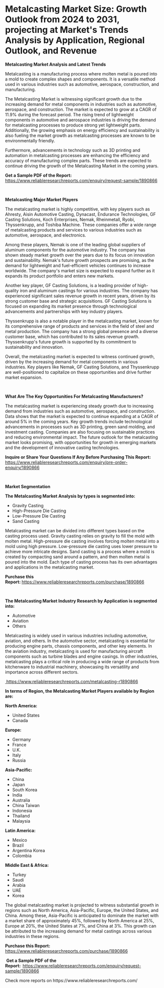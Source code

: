 <p><h1>Metalcasting Market Size: Growth Outlook from 2024 to 2031, projecting at Market's Trends Analysis by Application, Regional Outlook, and Revenue</h1></p><p><strong>Metalcasting Market Analysis and Latest Trends</strong></p>
<p><p>Metalcasting is a manufacturing process where molten metal is poured into a mold to create complex shapes and components. It is a versatile method used in various industries such as automotive, aerospace, construction, and manufacturing.</p><p>The Metalcasting Market is witnessing significant growth due to the increasing demand for metal components in industries such as automotive, aerospace, and construction. The market is expected to grow at a CAGR of 11.9% during the forecast period. The rising trend of lightweight components in automotive and aerospace industries is driving the demand for metalcasting processes to produce strong yet lightweight parts. Additionally, the growing emphasis on energy efficiency and sustainability is also fueling the market growth as metalcasting processes are known to be environmentally friendly.</p><p>Furthermore, advancements in technology such as 3D printing and automation in metalcasting processes are enhancing the efficiency and accuracy of manufacturing complex parts. These trends are expected to continue driving the growth of the Metalcasting Market in the coming years.</p></p>
<p><strong>Get a Sample PDF of the Report:&nbsp;</strong> <a href="https://www.reliableresearchreports.com/enquiry/request-sample/1890866">https://www.reliableresearchreports.com/enquiry/request-sample/1890866</a></p>
<p>&nbsp;</p>
<p><strong>Metalcasting Major Market Players</strong></p>
<p><p>The metalcasting market is highly competitive, with key players such as Ahresty, Aisin Automotive Casting, Dynacast, Endurance Technologies, GF Casting Solutions, Koch Enterprises, Nemak, Rheinmetall, Ryobi, Thyssenkrupp, and Toshiba Machine. These companies offer a wide range of metalcasting products and services to various industries such as automotive, aerospace, and electronics.</p><p>Among these players, Nemak is one of the leading global suppliers of aluminum components for the automotive industry. The company has shown steady market growth over the years due to its focus on innovation and sustainability. Nemak's future growth prospects are promising, as the demand for lightweight and fuel-efficient vehicles continues to increase worldwide. The company's market size is expected to expand further as it expands its product portfolio and enters new markets.</p><p>Another key player, GF Casting Solutions, is a leading provider of high-quality iron and aluminum castings for various industries. The company has experienced significant sales revenue growth in recent years, driven by its strong customer base and strategic acquisitions. GF Casting Solutions is focused on expanding its market presence through technological advancements and partnerships with key industry players.</p><p>Thyssenkrupp is also a notable player in the metalcasting market, known for its comprehensive range of products and services in the field of steel and metal production. The company has a strong global presence and a diverse customer base, which has contributed to its sales revenue growth. Thyssenkrupp's future growth is supported by its commitment to sustainability and innovation.</p><p>Overall, the metalcasting market is expected to witness continued growth, driven by the increasing demand for metal components in various industries. Key players like Nemak, GF Casting Solutions, and Thyssenkrupp are well-positioned to capitalize on these opportunities and drive further market expansion.</p></p>
<p>&nbsp;</p>
<p><strong>What Are The Key Opportunities For Metalcasting Manufacturers?</strong></p>
<p><p>The metalcasting market is experiencing steady growth due to increasing demand from industries such as automotive, aerospace, and construction. Data shows that the market is expected to continue expanding at a CAGR of around 5% in the coming years. Key growth trends include technological advancements in processes such as 3D printing, green sand molding, and investment casting. Companies are also focusing on sustainable practices and reducing environmental impact. The future outlook for the metalcasting market looks promising, with opportunities for growth in emerging markets and the development of innovative casting technologies.</p></p>
<p><strong>Inquire or Share Your Questions If Any Before Purchasing This Report:</strong> <a href="https://www.reliableresearchreports.com/enquiry/pre-order-enquiry/1890866">https://www.reliableresearchreports.com/enquiry/pre-order-enquiry/1890866</a></p>
<p>&nbsp;</p>
<p><strong>Market Segmentation</strong></p>
<p><strong>The Metalcasting Market Analysis by types is segmented into:</strong></p>
<p><ul><li>Gravity Casting</li><li>High-Pressure Die Casting</li><li>Low-Pressure Die Casting</li><li>Sand Casting</li></ul></p>
<p><p>Metalcasting market can be divided into different types based on the casting process used. Gravity casting relies on gravity to fill the mold with molten metal. High-pressure die casting involves forcing molten metal into a mold using high pressure. Low-pressure die casting uses lower pressure to achieve more intricate designs. Sand casting is a process where a mold is created by compacting sand around a pattern, and then molten metal is poured into the mold. Each type of casting process has its own advantages and applications in the metalcasting market.</p></p>
<p><strong>Purchase this Report:&nbsp;</strong><a href="https://www.reliableresearchreports.com/purchase/1890866">https://www.reliableresearchreports.com/purchase/1890866</a></p>
<p>&nbsp;</p>
<p><strong>The Metalcasting Market Industry Research by Application is segmented into:</strong></p>
<p><ul><li>Automotive</li><li>Aviation</li><li>Others</li></ul></p>
<p><p>Metalcasting is widely used in various industries including automotive, aviation, and others. In the automotive sector, metalcasting is essential for producing engine parts, chassis components, and other key elements. In the aviation industry, metalcasting is used for manufacturing aircraft components such as turbine blades and engine casings. In other industries, metalcasting plays a critical role in producing a wide range of products from kitchenware to industrial machinery, showcasing its versatility and importance across different sectors.</p></p>
<p><a href="https://www.reliableresearchreports.com/metalcasting-r1890866">&nbsp;https://www.reliableresearchreports.com/metalcasting-r1890866</a></p>
<p><strong>In terms of Region, the Metalcasting Market Players available by Region are:</strong></p>
<p>
    <p> <strong> North America: </strong>
        <ul>
            <li>United States</li>
            <li>Canada</li>
        </ul>
        </p> 
    <p> <strong> Europe: </strong>
        <ul>
            <li>Germany</li>
            <li>France</li>
            <li>U.K.</li>
            <li>Italy</li>
            <li>Russia</li>
        </ul>
        </p> 
    <p> <strong> Asia-Pacific: </strong>
        <ul>
            <li>China</li>
            <li>Japan</li>
            <li>South Korea</li>
            <li>India</li>
            <li>Australia</li>
            <li>China Taiwan</li>
            <li>Indonesia</li>
            <li>Thailand</li>
            <li>Malaysia</li>
        </ul>
        </p> 
    <p> <strong> Latin America: </strong>
        <ul>
            <li>Mexico</li>
            <li>Brazil</li>
            <li>Argentina Korea</li>
            <li>Colombia</li>
        </ul>
        </p> 
    <p> <strong> Middle East & Africa: </strong>
        <ul>
            <li>Turkey</li>
            <li>Saudi</li>
            <li>Arabia</li>
            <li>UAE</li>
            <li>Korea</li>
        </ul>
    </p>
    </p>
<p><p>The global metalcasting market is projected to witness substantial growth in regions such as North America, Asia-Pacific, Europe, the United States, and China. Among these, Asia-Pacific is anticipated to dominate the market with a market share of approximately 45%, followed by North America at 25%, Europe at 20%, the United States at 7%, and China at 3%. This growth can be attributed to the increasing demand for metal castings across various industries in these regions.</p></p>
<p><strong>Purchase this Report: </strong><a href="https://www.reliableresearchreports.com/purchase/1890866">https://www.reliableresearchreports.com/purchase/1890866</a></p>
<p>&nbsp;<strong>Get a Sample PDF of the Report:&nbsp;&nbsp;</strong><a href="https://www.reliableresearchreports.com/enquiry/request-sample/1890866">https://www.reliableresearchreports.com/enquiry/request-sample/1890866</a></p>
<p><strong></strong></p>
<p>Check more reports on https://www.reliableresearchreports.com/</p>